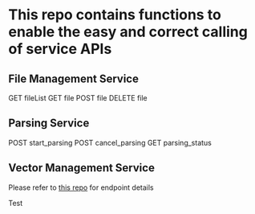 # This repo contains functions to enable the easy and correct calling of service APIs

## File Management Service

GET     fileList
GET     file
POST    file
DELETE  file

## Parsing Service

POST    start_parsing
POST    cancel_parsing
GET     parsing_status

## Vector Management Service

Please refer to [this repo](https://github.com/SE-Exort/InfoGrep-VectorMangementService/blob/main/README.md) for endpoint details

Test
